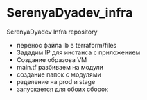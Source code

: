 # SerenyaDyadev_infra
SerenyaDyadev Infra repository

- перенос файла lb в terraform/files
- Зададим IP для инстанса с приложением
- Создание образова VM
- main.tf разбиваем на модули
- создание папок с модулями
- рзделение на prod и stage
- запускается  для обоих сборок

